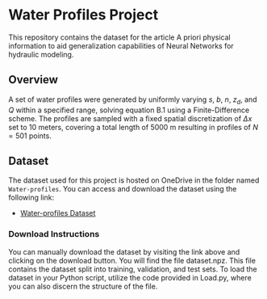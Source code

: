 # Water Profiles Project

This repository contains the dataset for the article A priori physical information to aid generalization capabilities of Neural Networks for hydraulic modeling.

## Overview

A set of water profiles were generated by uniformly varying $s$, $b$, $n$, $z_d$, and $Q$ within a specified range, solving equation B.1 using a Finite-Difference scheme. The profiles are sampled with a fixed spatial discretization of $\Delta x$ set to 10 meters, covering a total length of 5000 m resulting in profiles of $N=501$ points.

## Dataset

The dataset used for this project is hosted on OneDrive in the folder named `Water-profiles`. You can access and download the dataset using the following link:

- [Water-profiles Dataset](https://uniroma3-my.sharepoint.com/:f:/g/personal/gguglielmo_os_uniroma3_it/Eqndpu8m0u1OmVrayBkE7f8BIopG5ma6Uwjr5M3GluLDcQ?e=cK4tHb)

### Download Instructions

You can manually download the dataset by visiting the link above and clicking on the download button. You will find the file dataset.npz. This file contains the dataset split into training, validation, and test sets. To load the dataset in your Python script, utilize the code provided in Load.py, where you can also discern the structure of the file.
